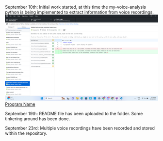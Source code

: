 September 10th: Initial work started, at this time the my-voice-analysis python is being implemented to extract information from voice recordings.
![Markdown Logo](/09-10-23_LogBook_Picture.png)
[Program Name](https://github.com/long-burrito/Voice-Project)

September 19th: README file has been uploaded to the folder. Some tinkering around has been done.

September 23rd: Multiple voice recordings have been recorded and stored within the repository.